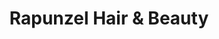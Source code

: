 ---
title: "Rapunzel Hair & Beauty"
url: /frankfurt-am-main/rapunzel-hair-und-beauty/
shop: Friseur
---